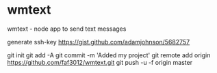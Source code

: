 # wmtext
wmtext - node app to send text messages

generate ssh-key https://gist.github.com/adamjohnson/5682757

git init
git add -A
git commit -m 'Added my project'
git remote add origin https://github.com/faf3012/wmtext.git
git push -u -f origin master